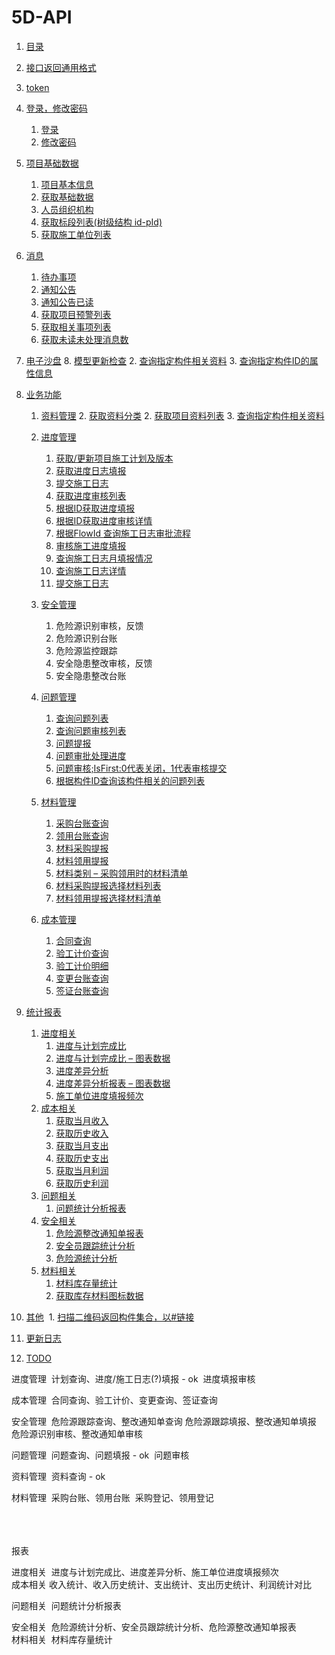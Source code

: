 # 5D-API



1. [目录](README.md)
2. [接口返回通用格式](api/接口返回通用格式.md)
3. [token](api/token.md)
4. [登录，修改密码](api/login/README.md)
    1. [登录](api/login/login.md)
    1. [修改密码](api/login/changePwd.md)
5. [项目基础数据](api/project/README.md)
    1. [项目基本信息](api/project/getProjectInfo.md)
    1. [获取基础数据](api/project/getBaseData.md)
    1. [人员组织机构](api/project/getOrganizatioNew.md)
    1. [获取标段列表(树级结构 id-pId)](api/project/getSectionList.md)
    1. [获取施工单位列表](api/project/getConstUnitList.md)
6. [消息](api/message/README.md)
    1. [待办事项](api/message/getTODOs.md)
    1. [通知公告](api/message/getNotices.md)
    1. [通知公告已读](api/message/updateNotice.md)
    1. [获取项目预警列表](api/message/GetWarnings.md)
    1. [获取相关事项列表](api/message/GetRelevants.md)
    1. [获取未读未处理消息数](api/message/GetMessageNum.md)
7. [电子沙盘](api/bim/README.md)
      8. [模型更新检查](api/bim/checkModels.md)
      2. [查询指定构件相关资料](api/business/DocumentMng/ModelFileList.md)
      3. [查询指定构件ID的属性信息](api/bim/ModelGuidData.md)
8. [业务功能](api/business/README.md)
      1. [资料管理](api/business/DocumentMng/README.md)
         2. [获取资料分类](api/business/DocumentMng/ProjectFileTree.md)
         2. [获取项目资料列表](api/business/DocumentMng/ProjectFileList.md)
         3. [查询指定构件相关资料](api/business/DocumentMng/ModelFileList.md)
      2. [进度管理](api/business/Progress/README.md)
         1. [获取/更新项目施工计划及版本](api/business/Progress/getPlanAndVersion.md)
         1. [获取进度日志填报](api/business/Progress/getPlanProgressInfo.md)
         2. [提交施工日志](api/business/Progress/setPlanSubmitHistory.md)
         3. [获取进度审核列表](api/business/Progress/GetPlanApplData.md)
         4. [根据ID获取进度填报](api/business/Progress/getPlanLogById.md)
         5. [根据ID获取进度审核详情](api/business/Progress/getProgressVerifyLogById.md)
         6. [根据FlowId 查询施工日志审批流程](api/business/Progress/getFlowInfoLogByLogID.md)
         8. [审核施工进度填报](api/business/Progress/auditingPlanLog.md)
         1. [查询施工日志月填报情况](api/business/Progress/GetConstructMonthLogStatus.md)
         2. [查询施工日志详情](api/business/Progress/GetConstructMonthLogInfo.md)
         3. [提交施工日志](api/business/Progress/submitConstructMonthLog.md)
      3. [安全管理](api/business/SafeWork/README.md)
         1. 危险源识别审核，反馈
         2. 危险源识别台账
         3. 危险源监控跟踪
         4. 安全隐患整改审核，反馈
         5. 安全隐患整改台账
      4. [问题管理](api/business/Problem/README.md)
         1. [查询问题列表](api/business/Problem/getQualityQuesList.md)
         2. [查询问题审核列表](api/business/Problem/getQualityQuesApplList.md)
         3. [问题提报](api/business/Problem/setQualityQuest.md)
         4. [问题审批处理进度](api/business/Problem/getQualityCheckProcess.md)
         5. [问题审核;IsFirst:0代表关闭，1代表审核提交](api/business/Problem/auditingQualityQues.md)
         6. [根据构件ID查询该构件相关的问题列表](api/business/Problem/GetProblemsByGuid.md)
      5. [材料管理](api/business/MaterialMng/README.md) 
         1. [采购台账查询](api/business/MaterialMng/GetPurchaseStandingBookList.md)
         2. [领用台账查询](api/business/MaterialMng/GetUseStandingBookList.md)
         3. [材料采购提报](api/business/MaterialMng/submitPurchase.md)
         4. [材料领用提报](api/business/MaterialMng/submitMaterialUse.md)
         5. [材料类别 – 采购领用时的材料清单](api/business/MaterialMng/getMaterialTypeList.md)
         6. [材料采购提报选择材料列表](api/business/MaterialMng/getPurchaseMaterialList.md)
         7. [材料领用提报选择材料清单](api/business/MaterialMng/getUseMaterialList.md)

      6. [成本管理](api/business/CostMng/README.md)
         1. [合同查询](api/business/CostMng/GetContracts.md)
         2. [验工计价查询](api/business/CostMng/GetInspectionPriceList.md)
         3. [ 验工计价明细](api/business/CostMng/GetInspectionPriceContentList.md)
         4. [变更台账查询](api/business/CostMng/GetChangeBook.md)
         5. [签证台账查询](api/business/CostMng/GetVisaStandingBookList.md)

9. [统计报表](api/chart/README.md)
      1. [进度相关](api/chart/Progress/README.md)
            1. [进度与计划完成比](api/chart/Progress/GetScheduleCompletionRatio.md)
            2. [进度与计划完成比 – 图表数据](api/chart/Progress/GetScheduleCompletionRatioCharts.md)
            3. [进度差异分析](api/chart/Progress/GetScheduleVarianceAnalysis.md)
            4. [进度差异分析报表 – 图表数据](api/chart/Progress/GetScheduleVarianceAnalysisCharts.md)
            5. [施工单位进度填报频次](api/chart/Progress/GetUnitFrequencyOfFilling.md)
      2. [成本相关](api/chart/Cost/README.md)
            1. [获取当月收入](api/chart/Cost/GetIncomeStatistics.md)
            2. [获取历史收入](api/chart/Cost/GetIncomeHistory.md)
            3. [获取当月支出](api/chart/Cost/GetExpenditureStatistics.md)
            4. [获取历史支出](api/chart/Cost/GetExpenditureHistory.md)
            5. [获取当月利润](api/chart/Cost/GetProfitStatistics.md)
            6. [获取历史利润](api/chart/Cost/GetProfitHistory.md)
      3. [问题相关](api/chart/Problem/README.md)
            1. [问题统计分析报表](api/chart/Problem/GetStatisticalAnalysisReport.md)
      4. [安全相关](api/chart/Safework/README.md)
            1. [危险源整改通知单报表](api/chart/Safework/GetRiskSourceRectificationNotice.md)
            2. [安全员跟踪统计分析](api/chart/Safework/GetTrackingStatisticalOfSecurityPersonnel.md)
            3. [危险源统计分析](api/chart/Safework/GetStatisticalAnalysisOfHazardSources.md)
      5. [材料相关](api/chart/Material/README.md)
            1. [材料库存量统计](api/chart/Material/GetMaterialIinventoryStatistics.md)
            2. [获取库存材料图标数据](api/chart/Material/GetMaterialStockRecord.md)
10. [其他](api/other/README.md)
        ​    1. [扫描二维码返回构件集合，以#链接](api/other/GetActorIDsByQrNumber.md)

11. [更新日志](log.md)

12. [TODO](TODO.md)



进度管理
​    计划查询、进度/施工日志(?)填报  - ok
​	进度填报审核

成本管理
​    合同查询、验工计价、变更查询、签证查询

安全管理
​	危险源跟踪查询、整改通知单查询
​	危险源跟踪填报、整改通知单填报
​	危险源识别审核、整改通知单审核

问题管理
​    问题查询、问题填报 - ok
​	问题审核

资料管理
​	资料查询 - ok

材料管理 
​	采购台账、领用台账
​	采购登记、领用登记
​	
​	


​	
​	
报表

进度相关
​	进度与计划完成比、进度差异分析、施工单位进度填报频次
​	
成本相关
​	收入统计、收入历史统计、支出统计、支出历史统计、利润统计对比

问题相关
​	问题统计分析报表

安全相关
​	危险源统计分析、安全员跟踪统计分析、危险源整改通知单报表
​	
材料相关
​	材料库存量统计